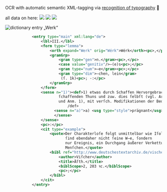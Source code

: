 OCR with automatic semantic XML-tagging via [recognition of typography](https://dl.acm.org/doi/10.1145/3322905.3322910) 🖖

all data on here:
![](https://img.shields.io/badge/license-CC%20BY--SA%204.0-brightgreen)
![](https://img.shields.io/github/last-commit/sgoettel/strelitz)
![](https://img.shields.io/twitter/follow/dwds_sgoettel?label=Follow&style=social)


![dictionary entry „Werk“](https://i.imgur.com/9Rzn4RK.jpg)

```xml
            <entry type="main" xml:lang="de">
                <lbl>III.</lbl>
                <form type="lemma">
                    <orth expand="Werk" orig="Wérk">Wérk</orth><pc>,</pc>
                    <gramGrp>
                        <gram type="gen">n.</gram><pc>,</pc>
                        <case value="genitiv"/>–(e)s<pc>;</pc>
                        <gram type="num">–e</gram><pc>;</pc> 
                        <gram type="dim">–chen, lein</gram>
                         (ſ. 1k)<pc>; -:</pc>
                    </gramGrp>
                </form>
                <sense n="1)"><def>1) etwas durch Schaffen Hervorgebrachtes, das Erzeugnis
                        ſchaffenden Thuns und zuw. dies ſelbſt (vgl. Arbeit 5
                        und Anm. 1), mit verſch. Modifikationen der Bed., z.B.:<
                            /def>
                      <sense n="a)">a) <usg type="style">prägnant</usg>
                      </sense>
                </sense>
                <pc>:</pc>
                <cit type="example">
                    <quote>Der Charakterloſe folgt unmittelbar wie Iſolani; ſeine Thaten (ſ. d. 1)
                           ſind ebendaher nicht ſeine W–e, ſondern
                           nur Ereignis, ein Durchgang äußerer Verkettungen durch einen
                           Menſchen.</quote>
                    <bibl ref="http://www.deutschestextarchiv.de/vischer_aesthetik0201_1847/215">
                        <author>Viſcher</author>
                        <title>Äſth.</title>
                        <biblScope>2, 203 ꝛc.</biblScope>
                        <pc>;</pc>
                    </bibl>
                </cit>
            </entry>
